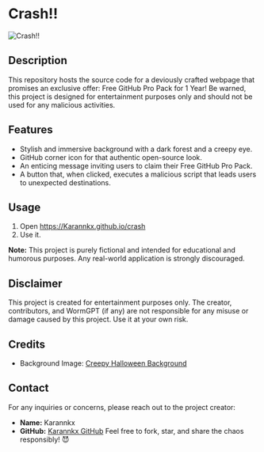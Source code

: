 # Crash!!

![Crash!!](https://img.freepik.com/premium-photo/creepy-halloween-background-with-scary-eye-dark-forest_970631-117.jpg)

## Description

This repository hosts the source code for a deviously crafted webpage that promises an exclusive offer: Free GitHub Pro Pack for 1 Year! Be warned, this project is designed for entertainment purposes only and should not be used for any malicious activities.

## Features

- Stylish and immersive background with a dark forest and a creepy eye.
- GitHub corner icon for that authentic open-source look.
- An enticing message inviting users to claim their Free GitHub Pro Pack.
- A button that, when clicked, executes a malicious script that leads users to unexpected destinations.

## Usage

1. Open <a>https://Karannkx.github.io/crash</a>
2. Use it.

**Note:** This project is purely fictional and intended for educational and humorous purposes. Any real-world application is strongly discouraged.

## Disclaimer

This project is created for entertainment purposes only. The creator, contributors, and WormGPT (if any) are not responsible for any misuse or damage caused by this project. Use it at your own risk.

## Credits

- Background Image: [Creepy Halloween Background](https://img.freepik.com/premium-photo/creepy-halloween-background-with-scary-eye-dark-forest_970631-117.jpg)

## Contact

For any inquiries or concerns, please reach out to the project creator:

- **Name:** Karannkx
- **GitHub:** [Karannkx GitHub](https://github.com/Karannkx)
Feel free to fork, star, and share the chaos responsibly! 😈
